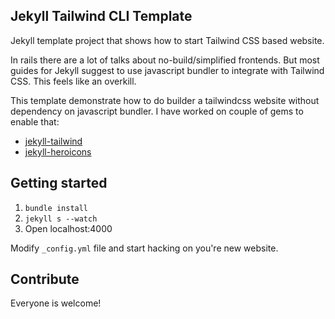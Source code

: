 ## Jekyll Tailwind CLI Template

Jekyll template project that shows how to start Tailwind CSS based website.

In rails there are a lot of talks about no-build/simplified frontends. But most guides for Jekyll suggest to use javascript bundler to integrate with Tailwind CSS. This feels like an overkill.

This template demonstrate how to do builder a tailwindcss website without dependency on javascript bundler. I have worked on couple of gems to enable that:
- [jekyll-tailwind](https://github.com/crbelaus/jekyll-tailwind)
- [jekyll-heroicons](https://github.com/skatkov/jekyll-heroicons)

## Getting started

1. `bundle install`
2. `jekyll s --watch`
3. Open localhost:4000

Modify `_config.yml` file and start hacking on you're new website.

## Contribute
Everyone is welcome!
